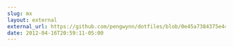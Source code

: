 ```yaml
---
slug: mx
layout: external
external_url: https://github.com/pengwynn/dotfiles/blob/0e45a7384375e441749c32147123fe8baf2a7d57/zsh/prompt.zsh#L147
date: 2012-04-16T20:59:11-05:00
---
```

